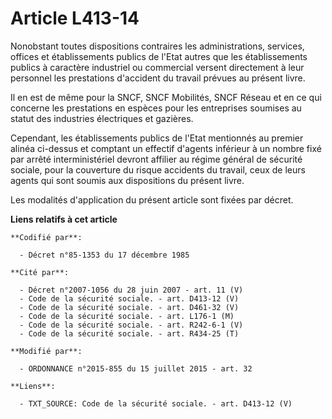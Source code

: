 # Article L413-14

Nonobstant toutes dispositions contraires les administrations, services, offices et établissements publics de l'Etat autres
que les établissements publics à caractère industriel ou commercial versent directement à leur personnel les prestations
d'accident du travail prévues au présent livre. 

Il en est de même pour la SNCF, SNCF Mobilités, SNCF Réseau et en ce qui concerne les prestations en espèces pour les
entreprises soumises au statut des industries électriques et gazières. 

Cependant, les établissements publics de l'Etat mentionnés au premier alinéa ci-dessus et comptant un effectif d'agents
inférieur à un nombre fixé par arrêté interministériel devront affilier au régime général de sécurité sociale, pour la
couverture du risque accidents du travail, ceux de leurs agents qui sont soumis aux dispositions du présent livre. 

Les modalités d'application du présent article sont fixées par décret.

**Liens relatifs à cet article**

	**Codifié par**:

	  - Décret n°85-1353 du 17 décembre 1985

	**Cité par**:

	  - Décret n°2007-1056 du 28 juin 2007 - art. 11 (V)
	  - Code de la sécurité sociale. - art. D413-12 (V)
	  - Code de la sécurité sociale. - art. D461-32 (V)
	  - Code de la sécurité sociale. - art. L176-1 (M)
	  - Code de la sécurité sociale. - art. R242-6-1 (V)
	  - Code de la sécurité sociale. - art. R434-25 (T)

	**Modifié par**:

	  - ORDONNANCE n°2015-855 du 15 juillet 2015 - art. 32

	**Liens**:

	  - TXT_SOURCE: Code de la sécurité sociale. - art. D413-12 (V)
